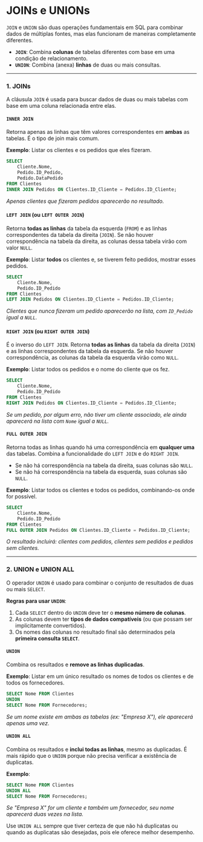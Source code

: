 # JOINs e UNIONs

`JOIN` e `UNION` são duas operações fundamentais em SQL para combinar dados de múltiplas fontes, mas elas funcionam de maneiras completamente diferentes.

- **`JOIN`**: Combina **colunas** de tabelas diferentes com base em uma condição de relacionamento.
- **`UNION`**: Combina (anexa) **linhas** de duas ou mais consultas.

---

### 1. JOINs

A cláusula `JOIN` é usada para buscar dados de duas ou mais tabelas com base em uma coluna relacionada entre elas.

#### `INNER JOIN`
Retorna apenas as linhas que têm valores correspondentes em **ambas** as tabelas. É o tipo de join mais comum.

**Exemplo**: Listar os clientes e os pedidos que eles fizeram.
```sql
SELECT
    Cliente.Nome,
    Pedido.ID_Pedido,
    Pedido.DataPedido
FROM Clientes
INNER JOIN Pedidos ON Clientes.ID_Cliente = Pedidos.ID_Cliente;
```
*Apenas clientes que fizeram pedidos aparecerão no resultado.*

#### `LEFT JOIN` (ou `LEFT OUTER JOIN`)
Retorna **todas as linhas** da tabela da esquerda (`FROM`) e as linhas correspondentes da tabela da direita (`JOIN`). Se não houver correspondência na tabela da direita, as colunas dessa tabela virão com valor `NULL`.

**Exemplo**: Listar **todos** os clientes e, se tiverem feito pedidos, mostrar esses pedidos.
```sql
SELECT
    Cliente.Nome,
    Pedido.ID_Pedido
FROM Clientes
LEFT JOIN Pedidos ON Clientes.ID_Cliente = Pedidos.ID_Cliente;
```
*Clientes que nunca fizeram um pedido aparecerão na lista, com `ID_Pedido` igual a `NULL`.*

#### `RIGHT JOIN` (ou `RIGHT OUTER JOIN`)
É o inverso do `LEFT JOIN`. Retorna **todas as linhas** da tabela da direita (`JOIN`) e as linhas correspondentes da tabela da esquerda. Se não houver correspondência, as colunas da tabela da esquerda virão como `NULL`.

**Exemplo**: Listar todos os pedidos e o nome do cliente que os fez.
```sql
SELECT
    Cliente.Nome,
    Pedido.ID_Pedido
FROM Clientes
RIGHT JOIN Pedidos ON Clientes.ID_Cliente = Pedidos.ID_Cliente;
```
*Se um pedido, por algum erro, não tiver um cliente associado, ele ainda aparecerá na lista com `Nome` igual a `NULL`.*

#### `FULL OUTER JOIN`
Retorna todas as linhas quando há uma correspondência em **qualquer uma** das tabelas. Combina a funcionalidade do `LEFT JOIN` e do `RIGHT JOIN`.

- Se não há correspondência na tabela da direita, suas colunas são `NULL`.
- Se não há correspondência na tabela da esquerda, suas colunas são `NULL`.

**Exemplo**: Listar todos os clientes e todos os pedidos, combinando-os onde for possível.
```sql
SELECT
    Cliente.Nome,
    Pedido.ID_Pedido
FROM Clientes
FULL OUTER JOIN Pedidos ON Clientes.ID_Cliente = Pedidos.ID_Cliente;
```
*O resultado incluirá: clientes com pedidos, clientes sem pedidos e pedidos sem clientes.*

---

### 2. UNION e UNION ALL

O operador `UNION` é usado para combinar o conjunto de resultados de duas ou mais `SELECT`.

**Regras para usar `UNION`**:
1.  Cada `SELECT` dentro do `UNION` deve ter o **mesmo número de colunas**.
2.  As colunas devem ter **tipos de dados compatíveis** (ou que possam ser implicitamente convertidos).
3.  Os nomes das colunas no resultado final são determinados pela **primeira consulta `SELECT`**.

#### `UNION`
Combina os resultados e **remove as linhas duplicadas**.

**Exemplo**: Listar em um único resultado os nomes de todos os clientes e de todos os fornecedores.
```sql
SELECT Nome FROM Clientes
UNION
SELECT Nome FROM Fornecedores;
```
*Se um nome existe em ambas as tabelas (ex: "Empresa X"), ele aparecerá apenas uma vez.*

#### `UNION ALL`
Combina os resultados e **inclui todas as linhas**, mesmo as duplicadas. É mais rápido que o `UNION` porque não precisa verificar a existência de duplicatas.

**Exemplo**:
```sql
SELECT Nome FROM Clientes
UNION ALL
SELECT Nome FROM Fornecedores;
```
*Se "Empresa X" for um cliente e também um fornecedor, seu nome aparecerá duas vezes na lista.*

Use `UNION ALL` sempre que tiver certeza de que não há duplicatas ou quando as duplicatas são desejadas, pois ele oferece melhor desempenho.
